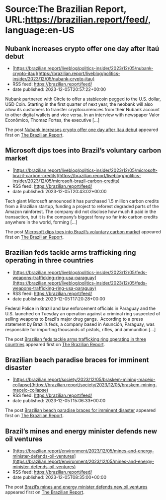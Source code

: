 # Source:The Brazilian Report, URL:https://brazilian.report/feed/, language:en-US

## Nubank increases crypto offer one day after Itaú debut
 - [https://brazilian.report/liveblog/politics-insider/2023/12/05/nubank-crypto-itau](https://brazilian.report/liveblog/politics-insider/2023/12/05/nubank-crypto-itau)
 - RSS feed: https://brazilian.report/feed/
 - date published: 2023-12-05T20:57:22+00:00

<p>Nubank partnered with Circle to offer a stablecoin pegged to the U.S. dollar, USD Coin. Starting in the first quarter of next year, the neobank will also allow its customers to transfer cryptocurrencies from their Nubank account to other digital wallets and vice versa. In an interview with newspaper Valor Econômico, Thomaz Fortes, the executive [&#8230;]</p>
<p>The post <a href="https://brazilian.report/liveblog/politics-insider/2023/12/05/nubank-crypto-itau/" rel="nofollow">Nubank increases crypto offer one day after Itaú debut</a> appeared first on <a href="https://brazilian.report" rel="nofollow">The Brazilian Report</a>.</p>

## Microsoft dips toes into Brazil’s voluntary carbon market
 - [https://brazilian.report/liveblog/politics-insider/2023/12/05/microsoft-brazil-carbon-credits](https://brazilian.report/liveblog/politics-insider/2023/12/05/microsoft-brazil-carbon-credits)
 - RSS feed: https://brazilian.report/feed/
 - date published: 2023-12-05T20:43:02+00:00

<p>Tech giant Microsoft announced it has purchased 1.5 million carbon credits from a Brazilian startup, funding a project to reforest degraded parts of the Amazon rainforest. The company did not disclose how much it paid in the transaction, but it is the company&#8217;s biggest foray so far into carbon credits anywhere in the world, forming [&#8230;]</p>
<p>The post <a href="https://brazilian.report/liveblog/politics-insider/2023/12/05/microsoft-brazil-carbon-credits/" rel="nofollow">Microsoft dips toes into Brazil&#8217;s voluntary carbon market</a> appeared first on <a href="https://brazilian.report" rel="nofollow">The Brazilian Report</a>.</p>

## Brazilian feds tackle arms trafficking ring operating in three countries
 - [https://brazilian.report/liveblog/politics-insider/2023/12/05/feds-weapons-trafficking-ring-usa-paraguay](https://brazilian.report/liveblog/politics-insider/2023/12/05/feds-weapons-trafficking-ring-usa-paraguay)
 - RSS feed: https://brazilian.report/feed/
 - date published: 2023-12-05T17:20:28+00:00

<p>Federal Police in Brazil and law enforcement officials in Paraguay and the U.S. launched on Tuesday an operation against a criminal ring suspected of selling weapons to Brazil&#8217;s major drug gangs.  According to a press statement by Brazil’s feds, a company based in Asunción, Paraguay, was responsible for importing thousands of pistols, rifles, and ammunition [&#8230;]</p>
<p>The post <a href="https://brazilian.report/liveblog/politics-insider/2023/12/05/feds-weapons-trafficking-ring-usa-paraguay/" rel="nofollow">Brazilian feds tackle arms trafficking ring operating in three countries</a> appeared first on <a href="https://brazilian.report" rel="nofollow">The Brazilian Report</a>.</p>

## Brazilian beach paradise braces for imminent disaster
 - [https://brazilian.report/society/2023/12/05/braskem-mining-maceio-collapse](https://brazilian.report/society/2023/12/05/braskem-mining-maceio-collapse)
 - RSS feed: https://brazilian.report/feed/
 - date published: 2023-12-05T15:06:33+00:00

<p>The post <a href="https://brazilian.report/society/2023/12/05/braskem-mining-maceio-collapse/" rel="nofollow">Brazilian beach paradise braces for imminent disaster</a> appeared first on <a href="https://brazilian.report" rel="nofollow">The Brazilian Report</a>.</p>

## Brazil’s mines and energy minister defends new oil ventures
 - [https://brazilian.report/environment/2023/12/05/mines-and-energy-minister-defends-oil-ventures](https://brazilian.report/environment/2023/12/05/mines-and-energy-minister-defends-oil-ventures)
 - RSS feed: https://brazilian.report/feed/
 - date published: 2023-12-05T08:35:00+00:00

<p>The post <a href="https://brazilian.report/environment/2023/12/05/mines-and-energy-minister-defends-oil-ventures/" rel="nofollow">Brazil&#8217;s mines and energy minister defends new oil ventures</a> appeared first on <a href="https://brazilian.report" rel="nofollow">The Brazilian Report</a>.</p>

